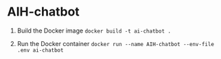# AIH-chatbot

1. Build the Docker image
`docker build -t ai-chatbot .`

2. Run the Docker container
`docker run --name AIH-chatbot --env-file .env ai-chatbot`